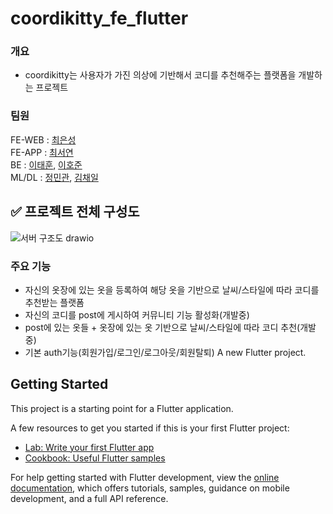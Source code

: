 # coordikitty_fe_flutter
### 개요
- coordikitty는 사용자가 가진 의상에 기반해서 코디를 추천해주는 플랫폼을 개발하는 프로젝트

### 팀원
FE-WEB : [최은성](https://github.com/ches0703)  
FE-APP : [최서연](https://github.com/SyeonC)  
BE : [이태훈](https://github.com/Tentennball), [이호준](https://github.com/hotteok00)  
ML/DL : [정민관](https://github.com/minganin99), [김채일](https://github.com/LES8638)  

## :white_check_mark: 프로젝트 전체 구성도
![서버 구조도 drawio](https://github.com/user-attachments/assets/8b86d819-5d9f-4baa-9d13-8df79ef3c201)

### 주요 기능
- 자신의 옷장에 있는 옷을 등록하여 해당 옷을 기반으로 날씨/스타일에 따라 코디를 추천받는 플랫폼
- 자신의 코디를 post에 게시하여 커뮤니티 기능 활성화(개발중)
- post에 있는 옷들 + 옷장에 있는 옷 기반으로 날씨/스타일에 따라 코디 추천(개발중)
- 기본 auth기능(회원가입/로그인/로그아웃/회원탈퇴)
A new Flutter project.

## Getting Started

This project is a starting point for a Flutter application.

A few resources to get you started if this is your first Flutter project:

- [Lab: Write your first Flutter app](https://docs.flutter.dev/get-started/codelab)
- [Cookbook: Useful Flutter samples](https://docs.flutter.dev/cookbook)

For help getting started with Flutter development, view the
[online documentation](https://docs.flutter.dev/), which offers tutorials,
samples, guidance on mobile development, and a full API reference.
